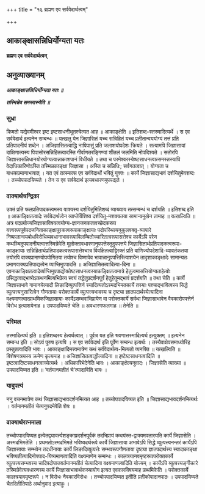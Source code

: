 +++
title = "१६ ब्रह्मण एव सर्ववेदार्थत्वम्"

+++


## आकाङ्क्षासन्निधिर्योग्यता यतः

**ब्रह्मण एव सर्ववेदार्थत्वम्**

## **अनुव्याख्यानम्**

***आकाङ्क्षासन्निधिर्योग्यता यतः ॥***

***तस्मिन्नेव समस्तस्येति ॥***

### **सुधा**

किमतो यद्येवमीश्वर इष्ट इष्टसाधनीभूतश्चेत्यत आह ॥ आकाङ्क्षेति ॥ इतिशब्द-स्तस्मादित्यर्थे । स एव सर्ववेदार्थ इत्यनेन सम्बन्धः ॥ यत्खलु येन जिज्ञासितं यच्च सन्निहितं यच्च प्रतीतान्वययोग्यं तत्तं प्रति प्रतिपादनीयं शब्देन । अजिज्ञासितत्वाद्धि नापिपासुं प्रति जलाशयोपदेशः क्रियते । सत्यामपि जिज्ञासायां दाक्षिणात्यस्य पिपासोरसन्निहितत्वादस्ति गीर्वाणतरङ्गिण्यां शीतलं जलमिति नोपदिश्यते । सतोरपि जिज्ञासासन्निधानयोरयोग्यत्वान्नाकाशपानं विधीयते ॥ तथा च परमेश्वरस्येष्ष्टसाधनत्वात्समस्तस्यापि वेदाधिकारिणोऽस्ति तस्मिन्नकाङ्क्षा जिज्ञासा । अस्ति च सन्निधिः; सर्वगतत्वात् । योग्यता च बाधकप्रमाणाभावात् । यत एवं तत्स्मात्स एव सर्ववेदार्थो भवितुं युक्तः ॥ कार्ये जिज्ञासाद्यभावं दर्शयितुमेवशब्दः । तच्चोपपादयिष्यते । तेन स एव सर्ववेदार्थ इत्यवधारणमुपपद्यते ।

### **वाक्यार्थचन्द्रिका**

उक्तं प्रति फलप्रतिपादकत्वमस्य वाक्यस्य दर्शयितुमितिशब्दं व्याख्याय तत्सम्बन्धं च दर्शयति ॥ इतिशब्द इति ॥ आकाङ्क्षितत्वादेः सर्ववेदार्थत्वेन व्याप्तेर्विशिष्य दर्शयितु-मशक्यतया सामान्यमुखेन तामाह ॥ यत्खल्विति ॥ अत्र पदप्रयोज्यजिज्ञासाविषयत्वयोग्य-ज्ञानजनकतावच्छेदकरूप वत्त्वरूपपूर्वपदजनिताकाङ्क्षापूरकत्वरूपाकाङ्क्षायाः पदोपस्थित्यनुकूलवक्तृ-व्यापारे निष्फलान्वयबोधविरोधिव्यवधानाभावरूपाविलम्बितोच्चारितत्वरूपासत्तेश्च कार्येऽपि परेण कथञ्चिदुपपादनीयत्वात्तस्मिन्नेवेति मूलोक्तावधारणानुपपत्तेस्तुदुपपत्तये जिज्ञासितार्थप्रतिपादकत्वरूपा-काङ्क्षायाः सन्निहितार्थप्रतिपादकत्वरूपासत्तेश्चात्र विवक्षितत्वाद्विरक्तं प्रति वाणिज्योपदेशादि-व्यावर्तकतया तयोरपि वाक्यप्रामाण्योपयोगितया तयोश्च विष्णावेव भावान्नानुपपत्तिरित्याशयेन तादृशाकाङ्क्षादेः सामान्यतः प्रमाणवाक्यप्रतिपाद्यत्वेन व्याप्तिमुपपादति ॥ अजिज्ञासितत्वादित्या-दिना ॥ एवमाकाङ्क्षितत्वादेर्व्याप्तिमुपपाद्योक्तेष्टसाधनत्वस्याकङ्क्षितत्वमात्रे हेतुत्वमासत्तियोग्यताहेत्वोः प्रसिद्धत्वाद्भाष्येऽकथनमित्यभिप्रेत्य स्वयं तद्धेतुप्रदर्शनपूर्वं हेतुहेतुमद्भावं प्रदर्शयति ॥ तथा चेति ॥ कार्ये जिज्ञासाभावे गामानयेत्यादौ लिङादिव्युत्पत्तिर्न स्यादित्यतोऽस्मदभिमतकार्ये तस्याः पश्चाद्भावित्वस्य सिद्धे व्युत्पत्त्यनुसारित्वेन गौणतायाः परोक्तकार्ये व्युत्पत्त्यभावस्य च दृष्ट्या ज्ञातपदार्थस्येत्यादिना वक्ष्यमाणत्वात्प्राथमिकजिज्ञासायाः कार्येऽसम्भवाभिप्रायेण वा परोक्तकार्ये सर्वथा जिज्ञासाभावेन वैवकारोपपत्तेर्न विरोध इत्याशयेनाह ॥ उपपादयिष्यते चेति ॥ अवधारणफलमाह ॥ तेनेति ॥

### **परिमल**

तस्मादित्यर्थ इति ॥ इतिशब्दस्य हेत्वर्थत्वात् । पूर्वत्र यत इति श्रवणात्तस्मादित्यर्थ इत्युक्तम् ॥ इत्यनेन सम्बन्ध इति ॥ सोऽयं पुरुष इत्यपि । स एव सर्ववेदार्थ इति पूर्वेण सम्बन्ध इत्यर्थः । तस्यैवाक्षेपसमाध्योरिह प्रस्तुतत्वादिति भावः । आकाङ्क्षादिमत्त्वमात्रेण कथं सर्ववेदार्थत्व-मित्यतो व्यनक्ति ॥ यत्खल्विति ॥ विशेषणत्रयस्य क्रमेण कृत्यमाह ॥ अजिज्ञासितत्वाद्धीत्यादिना ॥ इष्टेष्टसाधनत्वादिति ॥ इष्टत्वादिष्टसाधनत्वाच्चेत्यर्थः । अधिकारिभेदेनेति भावः । आकाङ्क्षेत्यनुवादः । जिज्ञासेति व्याख्या ॥ उपपादयिष्यत इति ॥ ‘वर्तमानमतीतं चे’त्यादाविति भावः ।

### **यादुपत्यं**

ननु वचनमात्रेण कथं जिज्ञासाद्यभावदर्शनमित्यत आह ॥ तच्चोपपादयिष्यत इति ॥ जिज्ञासाद्यभावदर्शनमित्यर्थः । वर्तमानमतीतं चेत्यनुपदमेवेति शेषः ॥

### **वाक्यार्थरत्नमाला**

तच्चोपपादयिष्यत इत्येतद्व्यावर्त्यशङ्काप्रदर्शनपूर्वकं तदभिप्रायं कथयंस्त-द्वाक्यमवतारयति कार्ये जिज्ञासेति । अस्मदभिमतेति । प्रथमतोऽस्मदभिमते भविष्यदर्थरूपे कार्ये जिज्ञासाया अभावेऽपि सिद्धे व्युत्पत्त्यनन्तरं कार्येऽपि जिज्ञासायाः सम्भवेन तदधीनायाः कार्ये लिङादिव्युत्पत्तेः सम्भवरूपगौणताया दृष्ट्या ज्ञातपदार्थस्य स्यादाकाङ्क्षा भविष्यतीत्यादिनोपपाद-यिष्यमाणत्वादिति वक्ष्यमाणेन सम्बन्धः । कालत्रयानवमृष्टरूपपरोक्तकार्ये व्युत्पत्त्यसम्भवस्य चादिपदोपात्तवर्तमानमतीतं चेत्यादिना वक्ष्यमाणत्वादिति योज्यम् । कार्येऽपि व्युत्पत्त्यङ्गीकारे तस्मिन्नेवेत्यवधारणस्य कार्ये जिज्ञासाभावार्थकस्यायोग इत्यत एवकारविषयमाह प्राथमिकेति । परोक्तकार्ये कालत्रयावमृष्टरूपे । न विरोधः नैवकारविरोधः । तच्चोपपादयिष्यत इतीति प्रतीकोपादानपाठः । उपपादयिष्यते चैतदितीतिपाठे अर्थानुवाद इत्याहुः ।




